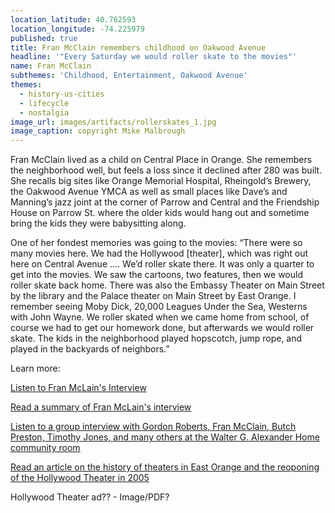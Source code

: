 ```yaml
---
location_latitude: 40.762593
location_longitude: -74.225979
published: true
title: Fran McClain remembers childhood on Oakwood Avenue
headline: '"Every Saturday we would roller skate to the movies"'
name: Fran McClain
subthemes: 'Childhood, Entertainment, Oakwood Avenue'
themes:
  - history-us-cities
  - lifecycle
  - nostalgia
image_url: images/artifacts/rollerskates_1.jpg
image_caption: copyright Mike Malbrough
---
```

Fran McClain lived as a child on Central Place in Orange. She remembers the neighborhood well, but feels a loss since it declined after 280 was built. She recalls big sites like Orange Memorial Hospital, Rheingold’s Brewery, the Oakwood Avenue YMCA as well as small places like Dave’s and Manning’s jazz joint at the corner of Parrow and Central and the Friendship House on Parrow St. where the older kids would hang out and sometime bring the kids they were babysitting along.

One of her fondest memories was going to the movies: “There were so many movies here. We had the Hollywood [theater], which was right out here on Central Avenue …. We’d roller skate there. It was only a quarter to get into the movies. We saw the cartoons, two features, then we would roller skate back home. There was also the Embassy Theater on Main Street by the library and the Palace theater on Main Street by East Orange. I remember seeing Moby Dick, 20,000 Leagues Under the Sea, Westerns with John Wayne. We roller skated when we came home from school, of course we had to get our homework done, but afterwards we would roller skate. The kids in the neighborhood played hopscotch, jump rope, and played in the backyards of neighbors.”  

Learn more:  

[Listen to Fran McLain's Interview](https://soundcloud.com/user-773139664/fran-mcclain-interview-10-1-15)  

[Read a summary of Fran McLain's interview](https://github.com/uofo/reverse-archaeology-content/raw/gh-pages/files/McClain%20Fran%2010-1-15.pdf)

[Listen to a group interview with Gordon Roberts, Fran McClain, Butch Preston, Timothy Jones, and many others at the Walter G. Alexander Home community room](https://soundcloud.com/user-773139664/walter-g-alexander-group-interview-12-16-15)

[Read an article on the history of theaters in East Orange and the reoponing of the Hollywood Theater in 2005](http://query.nytimes.com/gst/fullpage.html?res=9E06E0D71F31F93BA25751C1A9639C8B63)   

Hollywood Theater ad??  - Image/PDF?
